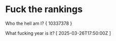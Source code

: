 # Fuck the rankings

Who the hell am I?
{ 10337378 }

What fucking year is it?
[ 2025-03-26T17:50:00Z ]
